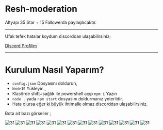 # Resh-moderation
Altyapı 35 Star + 15 Fallowerda paylaşılıcaktır. 
<hr>
Ufak tefek hatalar koydum discorddan ulaşabilirsiniz;

<a href="https://discord.com/users/963016078441734235" title="Discord Profilim">Discord Profilim</a> 
<hr>

# Kurulum Nasıl Yaparım?
- `config.json` Dosyasını doldurun,
- `NodeJS` Yükleyin ,
- Klasörde shift+sağtık ile powershell açıp `npm i` Yazın 
- `node .` yada `npm start` dosyasını doldurmanız yeterlidir. 
- Hata olursa eğer ki büyük ihtimalle olmaz discorddan ulaşabilirsiniz.  

Bota ait bazı görseller ; 

<center> 
</center>
<img src="https://cdn.discordapp.com/attachments/963024825851473930/983864731188224010/resh1.png" alt="31" />
<img src="https://cdn.discordapp.com/attachments/963024825851473930/983864820635947008/resh2.png" alt="31" />
<img src="https://cdn.discordapp.com/attachments/963024825851473930/983864895437160480/resh3.png" alt="31" />
<img src="https://cdn.discordapp.com/attachments/963024825851473930/983864976664047627/resh4.png" alt="31" />
<img src="https://cdn.discordapp.com/attachments/963024825851473930/983865075809005628/resh5.png" alt="31" />
<img src="https://cdn.discordapp.com/attachments/963024825851473930/983865143274381353/resh6.png" alt="31" />
<img src="https://cdn.discordapp.com/attachments/963024825851473930/983865217823957022/resh7.png" alt="31" />
<img src="https://cdn.discordapp.com/attachments/963024825851473930/983865311629565983/resh8.png" alt="31" />
<img src="https://cdn.discordapp.com/attachments/963024825851473930/983865380336439367/resh9.png" alt="31" />
<img src="https://cdn.discordapp.com/attachments/963024825851473930/983865461768871976/resh10.png" alt="31" />
<img src="https://cdn.discordapp.com/attachments/963024825851473930/983865540726624296/resh11.png" alt="31" />
<img src="https://cdn.discordapp.com/attachments/963024825851473930/983865619223035944/resh12.png" alt="31" />
<img src="https://cdn.discordapp.com/attachments/963024825851473930/983865718946791534/resh13.png" alt="31" />
<img src="https://cdn.discordapp.com/attachments/963024825851473930/983865787603382343/resh14.png" alt="31" />
